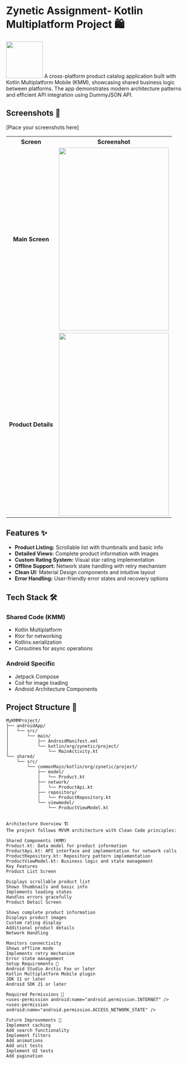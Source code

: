 # **Zynetic Assignment**- Kotlin Multiplatform Project 🛍️
<img src="https://github.com/user-attachments/assets/1cff8dae-e63b-4e46-b8f5-5ca12e5afbc8" width="100" height="100">
A cross-platform product catalog application built with Kotlin Multiplatform Mobile (KMM), showcasing shared business logic between platforms. The app demonstrates modern architecture patterns and efficient API integration using DummyJSON API.

## Screenshots 📱

[Place your screenshots here]

<table style="width:100%; text-align:center;">
  <tr>
    <th>Screen</th>
    <th>Screenshot</th>
  </tr>
  <tr>
    <td><strong>Main Screen</strong></td>
    <td><img src="https://github.com/user-attachments/assets/a9ce28ab-7c2b-4447-aa73-5ca612818ada" width="300" height="500"></td>
  </tr>
  <tr>
    <td><strong>Product Details</strong></td>
    <td><img src="https://github.com/user-attachments/assets/183a1665-4de9-4547-b015-1690cacf3aa1" width="300" height="500"></td>
  </tr>
  
</table>

## Features ✨

- **Product Listing:** Scrollable list with thumbnails and basic info
- **Detailed Views:** Complete product information with images
- **Custom Rating System:** Visual star rating implementation
- **Offline Support:** Network state handling with retry mechanism
- **Clean UI:** Material Design components and intuitive layout
- **Error Handling:** User-friendly error states and recovery options

## Tech Stack 🛠️

### Shared Code (KMM)
- Kotlin Multiplatform
- Ktor for networking
- Kotlinx.serialization
- Coroutines for async operations

### Android Specific
- Jetpack Compose
- Coil for image loading
- Android Architecture Components

## Project Structure 📁

```plaintext
MyKMMProject/
├── androidApp/
│   └── src/
│       └── main/
│           ├── AndroidManifest.xml
│           └── kotlin/org/zynetic/project/
│               └── MainActivity.kt
└── shared/
    └── src/
        └── commonMain/kotlin/org/zynetic/project/
            ├── model/
            │   └── Product.kt
            ├── network/
            │   └── ProductApi.kt
            ├── repository/
            │   └── ProductRepository.kt
            └── viewmodel/
                └── ProductViewModel.kt


Architecture Overview 🏗️
The project follows MVVM architecture with Clean Code principles:

Shared Components (KMM)
Product.kt: Data model for product information
ProductApi.kt: API interface and implementation for network calls
ProductRepository.kt: Repository pattern implementation
ProductViewModel.kt: Business logic and state management
Key Features
Product List Screen

Displays scrollable product list
Shows thumbnails and basic info
Implements loading states
Handles errors gracefully
Product Detail Screen

Shows complete product information
Displays product images
Custom rating display
Additional product details
Network Handling

Monitors connectivity
Shows offline mode
Implements retry mechanism
Error state management
Setup Requirements 🚀
Android Studio Arctic Fox or later
Kotlin Multiplatform Mobile plugin
JDK 11 or later
Android SDK 21 or later

Required Permissions 🔐
<uses-permission android:name="android.permission.INTERNET" />
<uses-permission android:name="android.permission.ACCESS_NETWORK_STATE" />

Future Improvements 🔄
Implement caching
Add search functionality
Implement filters
Add animations
Add unit tests
Implement UI tests
Add pagination
